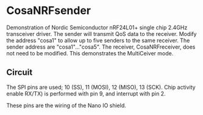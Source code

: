 CosaNRFsender
=============

Demonstration of Nordic Semiconductor nRF24L01+ single chip 2.4GHz
transceiver driver. The sender will transmit QoS data to the
receiver. Modify the address "cosa1" to allow up to five senders to
the same receiver. The sender address are "cosa1"..."cosa5". The
receiver, CosaNRFreceiver, does not need to be modified. This
demonstrates the MultiCeiver mode.  

Circuit
-------
The SPI pins are used; 10 (SS), 11 (MOSI), 12 (MISO), 13 (SCK).
Chip activity enable RX/TX) is performed with pin 9, and interrupt
with pin 2. 

These pins are the wiring of the Nano IO shield.

